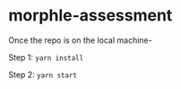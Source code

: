 # morphle-assessment

Once the repo is on the local machine-

Step 1: `yarn install`

Step 2: `yarn start`
